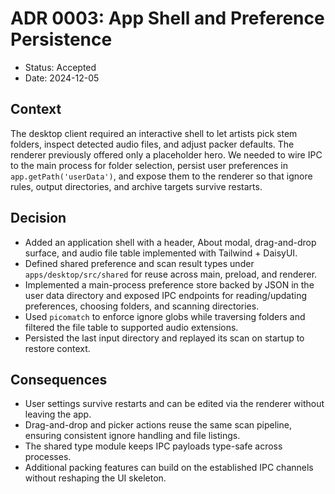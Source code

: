 # ADR 0003: App Shell and Preference Persistence

- Status: Accepted
- Date: 2024-12-05

## Context

The desktop client required an interactive shell to let artists pick stem folders, inspect detected audio files, and adjust packer defaults. The renderer previously offered only a placeholder hero. We needed to wire IPC to the main process for folder selection, persist user preferences in `app.getPath('userData')`, and expose them to the renderer so that ignore rules, output directories, and archive targets survive restarts.

## Decision

- Added an application shell with a header, About modal, drag-and-drop surface, and audio file table implemented with Tailwind + DaisyUI.
- Defined shared preference and scan result types under `apps/desktop/src/shared` for reuse across main, preload, and renderer.
- Implemented a main-process preference store backed by JSON in the user data directory and exposed IPC endpoints for reading/updating preferences, choosing folders, and scanning directories.
- Used `picomatch` to enforce ignore globs while traversing folders and filtered the file table to supported audio extensions.
- Persisted the last input directory and replayed its scan on startup to restore context.

## Consequences

- User settings survive restarts and can be edited via the renderer without leaving the app.
- Drag-and-drop and picker actions reuse the same scan pipeline, ensuring consistent ignore handling and file listings.
- The shared type module keeps IPC payloads type-safe across processes.
- Additional packing features can build on the established IPC channels without reshaping the UI skeleton.
